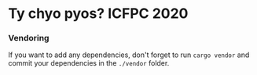 # Ty chyo pyos? ICFPC 2020

### Vendoring

If you want to add any dependencies, don't forget to run `cargo vendor` and commit your dependencies in the `./vendor` folder.
